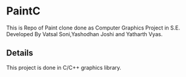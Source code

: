 # PaintC
This is Repo of Paint clone done as Computer Graphics Project in S.E.
Developed By Vatsal Soni,Yashodhan Joshi and Yatharth Vyas.
## Details
This project is done in C/C++ graphics library.
